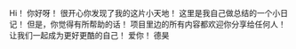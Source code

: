 Hi！ 
你好呀！ 
很开心你发现了我的这片小天地！ 
这里是我自己做总结的一个小日记！ 
但是，你觉得有所帮助的话！ 
项目里边的所有内容都欢迎你分享给任何人！ 
让我们一起成为更好更酷的自己！ 
爱你！ 
德昊